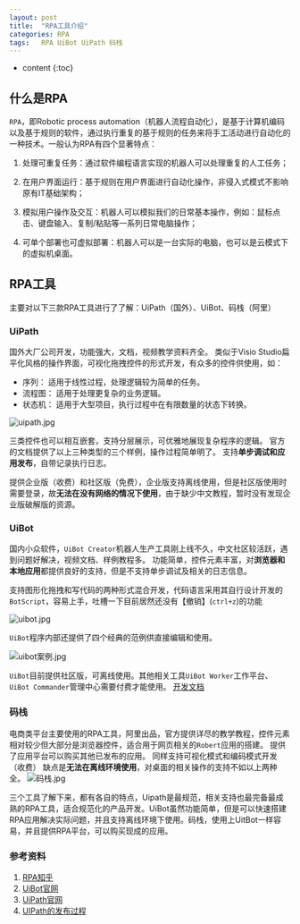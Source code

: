 ```yaml
---
layout: post
title:  "RPA工具介绍"
categories: RPA
tags:   RPA UiBot UiPath 码栈   
---
```


* content
{:toc}

## 什么是RPA

`RPA`，即Robotic process automation（机器人流程自动化），是基于计算机编码以及基于规则的软件，通过执行重复的基于规则的任务来将手工活动进行自动化的一种技术。一般认为RPA有四个显著特点：

1. 处理可重复任务：通过软件编程语言实现的机器人可以处理重复的人工任务；

2. 在用户界面运行：基于规则在用户界面进行自动化操作，非侵入式模式不影响原有IT基础架构；

3. 模拟用户操作及交互：机器人可以模拟我们的日常基本操作，例如：鼠标点击、键盘输入、复制/粘贴等一系列日常电脑操作；

4. 可单个部署也可虚拟部署：机器人可以是一台实际的电脑，也可以是云模式下的虚拟机桌面。


## RPA工具

主要对以下三款RPA工具进行了了解：UiPath（国外）、UiBot、码栈（阿里）

### UiPath
国外大厂公司开发，功能强大，文档，视频教学资料齐全。
类似于Visio Studio扁平化风格的操作界面，可视化拖拽控件的形式开发，有众多的控件供使用，如： 
- 序列： 适用于线性过程，处理逻辑较为简单的任务。
- 流程图： 适用于处理更复杂的业务逻辑。
- 状态机： 适用于大型项目，执行过程中在有限数量的状态下转换。

![uipath.jpg](https://i.loli.net/2019/04/24/5cc04bae49eaf.jpg)

三类控件也可以相互嵌套，支持分层展示，可优雅地展现复杂程序的逻辑。
官方的文档提供了以上三种类型的三个样例，操作过程简单明了。
支持**单步调试和应用发布**，自带记录执行日志。

提供企业版（收费）和社区版（免费），企业版支持离线使用，但是社区版使用时需要登录，故**无法在没有网络的情况下使用**，由于缺少中文教程，暂时没有发现企业版破解版的资源。


### UiBot
国内小众软件，`UiBot Creator`机器人生产工具刚上线不久，中文社区较活跃，遇到问题好解决，视频文档、样例教程多。
功能简单，控件元素丰富，对**浏览器和本地应用**都提供良好的支持，但是不支持单步调试及相关的日志信息。

支持图形化拖拽和写代码的两种形式混合开发，代码语言采用其自行设计开发的`BotScript`，容易上手，吐槽一下目前居然还没有【撤销】(`ctrl+z`)的功能

![uibot.jpg](https://i.loli.net/2019/04/24/5cc04badb97e1.jpg)

`UiBot`程序内部还提供了四个经典的范例供直接编辑和使用。

![uibot案例.jpg](https://i.loli.net/2019/04/24/5cc04bab9e544.jpg)

`UiBot`目前提供社区版，可离线使用。其他相关工具`UiBot Worker`工作平台、`UiBot Commander`管理中心需要付费才能使用。
[开发文档](!https://img.uibot123.com/download/uibot_guide_v12.pdf)


### 码栈
电商类平台主要使用的RPA工具，阿里出品，官方提供详尽的教学教程，控件元素相对较少但大部分是浏览器控件，适合用于网页相关的`Robert`应用的搭建。
提供了应用平台可以购买其他已发布的应用。
同样支持可视化模式和编码模式开发（收费）
缺点是**无法在离线环境使用**，对桌面的相关操作的支持不如以上两种全。
![码栈.jpg](https://i.loli.net/2019/04/24/5cc04badba086.jpg)

三个工具了解下来，都有各自的特点，Uipath是最规范，相关支持也最完备最成熟的RPA工具，适合规范化的产品开发。UiBot虽然功能简单，但是可以快速搭建RPA应用解决实际问题，并且支持离线环境下使用。码栈，使用上UitBot一样容易，并且提供RPA平台，可以购买现成的应用。


### 参考资料

1. [RPA知乎](!https://www.zhihu.com/collection/185487809)
2. [UiBot官网](!https://www.uibot.com.cn/case)
3. [UiPath官网](!https://www.uipath.com/freetrial-or-community)
4. [UIPath的发布过程](!https://www.zhihu.com/question/269091812) 

